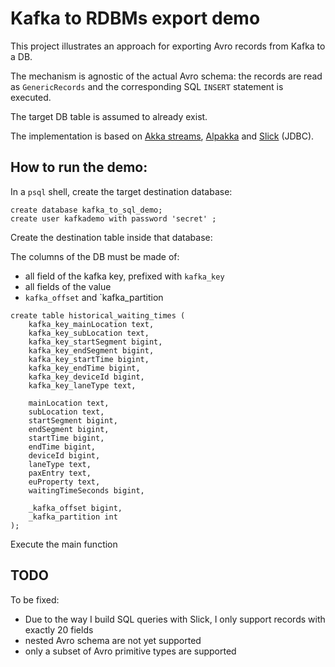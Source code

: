 # Kafka to RDBMs export demo

This project illustrates an approach for exporting Avro records from Kafka to a DB. 

The mechanism is agnostic of the actual Avro schema: the records are read as `GenericRecords` and the corresponding SQL `INSERT` statement is executed.

The target DB table is assumed to already exist. 

The implementation is based on [Akka streams](https://doc.akka.io/docs/akka/current/stream/index.html), [Alpakka](https://doc.akka.io/docs/alpakka/current/index.html) and [Slick](https://doc.akka.io/docs/alpakka/current/slick.html) (JDBC).

## How to run the demo:

In a `psql` shell, create the target destination database:

```
create database kafka_to_sql_demo;
create user kafkademo with password 'secret' ;
```

Create the destination table inside that database:

The columns of the DB must be made of: 

* all field of the kafka key, prefixed with `kafka_key`
* all fields of the value
* `kafka_offset` and `kafka_partition

  
```
create table historical_waiting_times (
    kafka_key_mainLocation text, 
    kafka_key_subLocation text, 
    kafka_key_startSegment bigint,   
    kafka_key_endSegment bigint,
    kafka_key_startTime bigint, 
    kafka_key_endTime bigint,
    kafka_key_deviceId bigint,
    kafka_key_laneType text,
    
    mainLocation text,
    subLocation text,
    startSegment bigint,        
    endSegment bigint,
    startTime bigint,
    endTime bigint,
    deviceId bigint,
    laneType text,
    paxEntry text,
    euProperty text,
    waitingTimeSeconds bigint,
       
    _kafka_offset bigint,
    _kafka_partition int
);
```

Execute the main function

## TODO

To be fixed:

* Due to the way I build SQL queries with Slick, I only support records with exactly 20 fields
* nested Avro schema are not yet supported
* only a subset of Avro primitive types are supported

